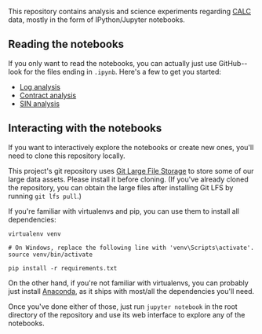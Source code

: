 This repository contains analysis and science experiments regarding
[CALC][] data, mostly in the form of IPython/Jupyter notebooks.

## Reading the notebooks

If you only want to read the notebooks, you can actually just use
GitHub--look for the files ending in `.ipynb`. Here's a few to get
you started:

  * [Log analysis](log-analysis/log-analysis.ipynb)
  * [Contract analysis](contract-analysis/contract-analysis.ipynb)
  * [SIN analysis](contract-analysis/sin-analysis.ipynb)

## Interacting with the notebooks

If you want to interactively explore the notebooks or create new ones,
you'll need to clone this repository locally.

This project's git repository uses [Git Large File Storage][git-lfs] to
store some of our large data assets. Please install it before cloning. (If
you've already cloned the repository, you can obtain the large files after
installing Git LFS by running `git lfs pull`.)

If you're familiar with virtualenvs and pip, you can use them
to install all dependencies:

```
virtualenv venv

# On Windows, replace the following line with 'venv\Scripts\activate'.
source venv/bin/activate

pip install -r requirements.txt
```

On the other hand, if you're not familiar with virtualenvs, you can
probably just install [Anaconda][], as it ships with most/all the
dependencies you'll need.

Once you've done either of those, just run `jupyter notebook` in the
root directory of the repository and use its web interface to explore
any of the notebooks.

[CALC]: https://github.com/18F/calc
[git-lfs]: https://git-lfs.github.com/
[Anaconda]: https://www.continuum.io/downloads
